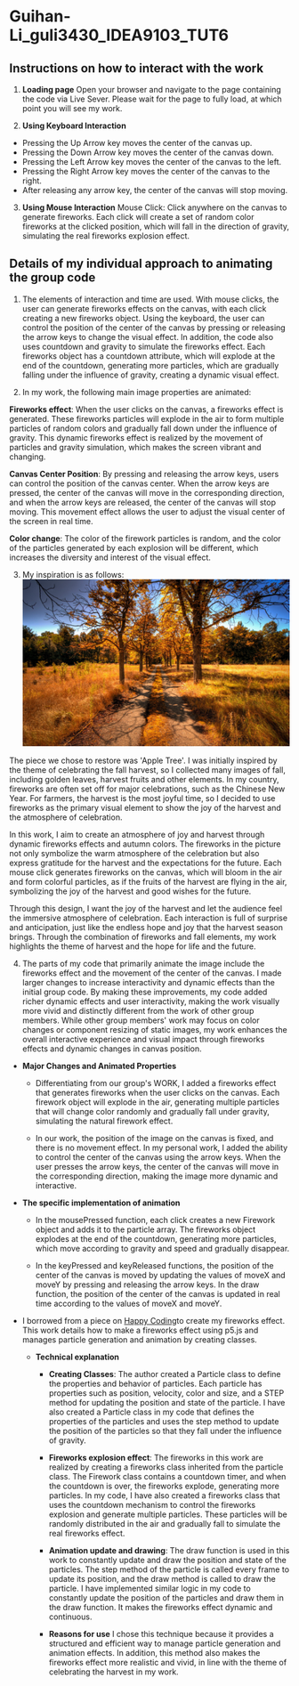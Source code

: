 # Guihan-Li_guli3430_IDEA9103_TUT6

## **Instructions on how to interact with the work**
1. **Loading page**
Open your browser and navigate to the page containing the code via Live Sever. Please wait for the page to fully load, at which point you will see my work.

2. **Using Keyboard Interaction**
- Pressing the Up Arrow key moves the center of the canvas up.
- Pressing the Down Arrow key moves the center of the canvas down.
- Pressing the Left Arrow key moves the center of the canvas to the left.
- Pressing the Right Arrow key moves the center of the canvas to the right.
- After releasing any arrow key, the center of the canvas will stop moving.

3. **Using Mouse Interaction**
Mouse Click: Click anywhere on the canvas to generate fireworks. Each click will create a set of random color fireworks at the clicked position, which will fall in the direction of gravity, simulating the real fireworks explosion effect.

## **Details of my individual approach to animating the group code**
1. The elements of interaction and time are used. With mouse clicks, the user can generate fireworks effects on the canvas, with each click creating a new fireworks object. Using the keyboard, the user can control the position of the center of the canvas by pressing or releasing the arrow keys to change the visual effect. In addition, the code also uses countdown and gravity to simulate the fireworks effect. Each fireworks object has a countdown attribute, which will explode at the end of the countdown, generating more particles, which are gradually falling under the influence of gravity, creating a dynamic visual effect.


2. In my work, the following main image properties are animated:

**Fireworks effect**: When the user clicks on the canvas, a fireworks effect is generated. These fireworks particles will explode in the air to form multiple particles of random colors and gradually fall down under the influence of gravity. This dynamic fireworks effect is realized by the movement of particles and gravity simulation, which makes the screen vibrant and changing.

**Canvas Center Position**: By pressing and releasing the arrow keys, users can control the position of the canvas center. When the arrow keys are pressed, the center of the canvas will move in the corresponding direction, and when the arrow keys are released, the center of the canvas will stop moving. This movement effect allows the user to adjust the visual center of the screen in real time.

**Color change**: The color of the firework particles is random, and the color of the particles generated by each explosion will be different, which increases the diversity and interest of the visual effect.

3. My inspiration is as follows:
![Fall](Fall.jpg)

The piece we chose to restore was 'Apple Tree'. I was initially inspired by the theme of celebrating the fall harvest, so I collected many images of fall, including golden leaves, harvest fruits and other elements. In my country, fireworks are often set off for major celebrations, such as the Chinese New Year. For farmers, the harvest is the most joyful time, so I decided to use fireworks as the primary visual element to show the joy of the harvest and the atmosphere of celebration.

In this work, I aim to create an atmosphere of joy and harvest through dynamic fireworks effects and autumn colors. The fireworks in the picture not only symbolize the warm atmosphere of the celebration but also express gratitude for the harvest and the expectations for the future. Each mouse click generates fireworks on the canvas, which will bloom in the air and form colorful particles, as if the fruits of the harvest are flying in the air, symbolizing the joy of the harvest and good wishes for the future.

Through this design, I want the joy of the harvest and let the audience feel the immersive atmosphere of celebration. Each interaction is full of surprise and anticipation, just like the endless hope and joy that the harvest season brings. Through the combination of fireworks and fall elements, my work highlights the theme of harvest and the hope for life and the future.

4. The parts of my code that primarily animate the image include the fireworks effect and the movement of the center of the canvas. I made larger changes to increase interactivity and dynamic effects than the initial group code. By making these improvements, my code added richer dynamic effects and user interactivity, making the work visually more vivid and distinctly different from the work of other group members. While other group members' work may focus on color changes or component resizing of static images, my work enhances the overall interactive experience and visual impact through fireworks effects and dynamic changes in canvas position.

- **Major Changes and Animated Properties**
   - Differentiating from our group's WORK, I added a fireworks effect that generates fireworks when the user clicks on the canvas. Each firework object will explode in the air, generating multiple particles that will change color randomly and gradually fall under gravity, simulating the natural firework effect.

   - In our work, the position of the image on the canvas is fixed, and there is no movement effect. In my personal work, I added the ability to control the center of the canvas using the arrow keys. When the user presses the arrow keys, the center of the canvas will move in the corresponding direction, making the image more dynamic and interactive.

- **The specific implementation of animation**
   - In the mousePressed function, each click creates a new Firework object and adds it to the particle array. The fireworks object explodes at the end of the countdown, generating more particles, which move according to gravity and speed and gradually disappear.

   - In the keyPressed and keyReleased functions, the position of the center of the canvas is moved by updating the values of moveX and moveY by pressing and releasing the arrow keys. In the draw function, the position of the center of the canvas is updated in real time according to the values of moveX and moveY.

- I borrowed from a piece on [Happy Coding](https://happycoding.io/tutorials/p5js/creating-classes/fireworks)to create my fireworks effect. This work details how to make a fireworks effect using p5.js and manages particle generation and animation by creating classes.

    - **Technical explanation**
        - **Creating Classes**:
            The author created a Particle class to define the properties and behavior of particles. Each particle has properties such as position, velocity, color and size, and a STEP method for updating the position and state of the particle. I have also created a Particle class in my code that defines the properties of the particles and uses the step method to update the position of the particles so that they fall under the influence of gravity.

         - **Fireworks explosion effect**:
            The fireworks in this work are realized by creating a fireworks class inherited from the particle class. The Firework class contains a countdown timer, and when the countdown is over, the fireworks explode, generating more particles. In my code, I have also created a fireworks class that uses the countdown mechanism to control the fireworks explosion and generate multiple particles. These particles will be randomly distributed in the air and gradually fall to simulate the real fireworks effect.

        - **Animation update and drawing**:
            The draw function is used in this work to constantly update and draw the position and state of the particles. The step method of the particle is called every frame to update its position, and the draw method is called to draw the particle. I have implemented similar logic in my code to constantly update the position of the particles and draw them in the draw function. It makes the fireworks effect dynamic and continuous.

        - **Reasons for use**
            I chose this technique because it provides a structured and efficient way to manage particle generation and animation effects. In addition, this method also makes the fireworks effect more realistic and vivid, in line with the theme of celebrating the harvest in my work.

